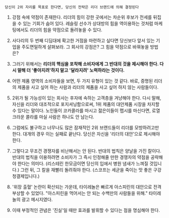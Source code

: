 `당신이 2위 자리를 목표로 한다면, 당신의 전략은 리더 브랜드에 의해 결정된다`

1. 강점 속에 약점이 존재한다. 리더의 힘이 강한 곳에서는 차순위 후보가 전세를 뒤집을 수 있는 기회가 숨어 있다. 레슬링 선수가 상대방의 힘을 역이용하는 것처럼 마케팅에서도 리더의 힘을 약점으로 돌려놓을 수 있다.

2. 사다리의 두 번째 디딤대에 확고한 거점을 마련하고 싶다면 당신보다 앞서 있는 기업을 주도면밀하게 살펴보라. 그 회사의 강점은? 그 힘을 약점으로 바꿔놓을 방법은?

3. 그러기 위해서는 **리더의 핵심을 포착해 소비자에게 그 반대의 것을 제시해야 한다. 다시 말해 더 '좋아지려'하지 말고 '달라지려' 노력하라는 것이다.**

4. 어떤 제품 영역의 소비자들을 보면, 두 가지 유형이 있는 것 같다. 바로, 증명된 리더의 제품을 사고 싶어 하는 사람과 리더의 제품을 사고 싶어 하지 않는 사람들이다.

5. 2위가 될 가능성이 있는 회사는 후자에 속하는 고객층을 겨냥해야 한다. 다시 말해, 자신을 리더와 대조적으로 포지셔닝함으로써, 1위 제품의 대안제품 시장을 차지할 수 있다는 말이다. 노인들이 코카콜라를 마시고 젊은이들이 펩시를 마신다면, 로열크라운 콜라를 마실 사람은 하나도 안 남는다.

6. 그럼에도 불구하고 너무나도 많은 잠재적인 2위 브랜드들이 리더를 모방하려고만 한다. 대개의 경우 이는 실패로 끝난다. 당신은 자신을 '리더의 대안'으로 제시해야 한다.

7. 그렇다고 무조건 경쟁자를 비난해서는 안 된다. 반대의 법칙은 양날을 가진 칼이다. 반대의 법칙을 이용하려면 소비자가 그 즉시 인정해줄 만한 경쟁자의 약점을 공략해야 한다는 의미다. (리스테린 한모금이면 당신의 입에서 병원 냄새가 느껴질 것입니다.) 그런 뒤, 그 칼을 재빨리 돌려줘야 한다. (스코프는 세균을 죽이는 맛 좋은 구강청결제입니다.)

8. '위장 출혈' 논란이 확산되는 가운데, 타이레놀은 빠르게 아스피린의 대안으로 전격 부상할 수 있었다. "아스피린을 먹어서는 안 되는 수백만의 사람들을 위해." 타이레놀의 광고 메시지였다.

9. 이때 부정적인 관념은 '진실'일 때만 효과를 발휘할 수 있다는 점을 명심해야 한다.
